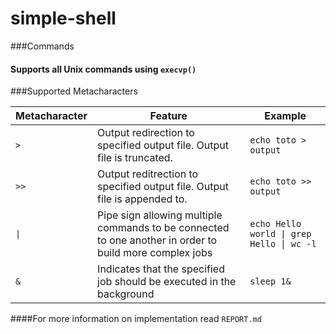 # simple-shell
###Commands
#### Supports all Unix commands using  `execvp()`
###Supported Metacharacters

| Metacharacter | Feature | Example |
| --- | --- | --- |
| `>` | Output redirection to specified output file. Output file is truncated. | `echo toto > output` |
| `>>` | Output reditrection to specified output file. Output file is appended to. | `echo toto >> output` |
| `\|` | Pipe sign allowing multiple commands to be connected to one another in order to build more complex jobs | `echo Hello world \| grep Hello \| wc -l` |
| `&` | Indicates that the specified job should be executed in the background | `sleep 1&` |

####For more information on implementation read `REPORT.md`
